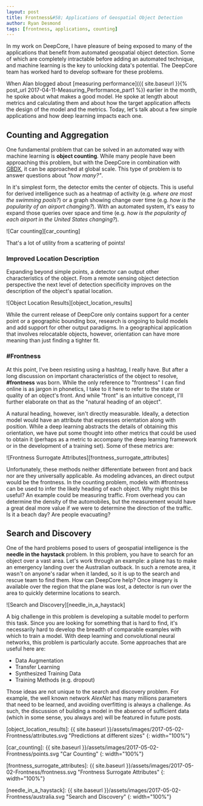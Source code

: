 ```yaml
---
layout: post
title: Frontness&#58; Applications of Geospatial Object Detection
author: Ryan Desmond
tags: [frontness, applications, counting]
---
```


In my work on DeepCore, I have pleasure of being exposed to many of the applications that benefit from automated geospatial object detection. Some of which are completely intractable before adding an automated technique, and machine learning is the key to unlocking data's potential. The DeepCore team has worked hard to develop software for these problems. 

When Alan blogged about [measuring performance]({{ site.baseurl }}{% post_url 2017-04-11-Measuring_Performance_part1 %}) earlier in the month, he spoke about what makes a good model. He spoke at length about metrics and calculating them and about how the target application affects the design of the model and the metrics. Today, let's talk about a few simple applications and how deep learning impacts each one.


## Counting and Aggregation

One fundamental problem that can be solved in an automated way with machine learning is **object counting**. While many people have been approaching this problem, but with the DeepCore in combination with [GBDX](http://platform.digitalglobe.com/gbdx/), it can be approached at global scale. This type of problem is to answer questions about *"how many?"*.

In it's simplest form, the detector emits the center of objects. This is useful for derived intelligence such as a heatmap of activity (e.g. *where are most the swimming pools?*) or a graph showing change over time (e.g. *how is the popularity of an airport changing?*). With an automated system, it's easy to expand those queries over space and time (e.g. *how is the popularity of each airport in the United States changing?*).

![Car counting][car_counting]

That's a lot of utility from a scattering of points!  


### Improved Location Description

Expanding beyond simple points, a detector can output other characteristics of the object. From a remote sensing object detection perspective the next level of detection specificity improves on the description of the object's spatial location.
 
![Object Location Results][object_location_results]

While the current release of DeepCore only contains support for a center point or a geographic bounding box, research is ongoing to build models and add support for other output paradigms. In a geographical application that involves relocatable objects, however, orientation can have more meaning than just finding a tighter fit.
 

### #Frontness

At this point, I've been resisting using a hashtag, I really have. But after a long discussion on important characteristics of the object to resolve, **#frontness** was born. While the only reference to "frontness" I can find online is as jargon in phonetics, I take to it here to refer to the state or quality of an object's front. And while "front" is an intuitive concept, I'll further elaborate on that as the "natural heading of an object".

A natural heading, however, isn't directly measurable. Ideally, a detection model would have an attribute that expresses orientation along with position. While a deep learning abstracts the details of obtaining this orientation, we have put some thought into other metrics that could be used to obtain it (perhaps as a metric to accompany the deep learning framework or in the development of a training set). Some of these metrics are:

![Frontness Surrogate Attributes][frontness_surrogate_attributes]

Unfortunately, these methods neither differentiate between front and back nor are they universally applicable. As modeling advances, an direct output would be the frontness. In the counting problem, models with #frontness can be used to infer the likely heading of each object. Why might this be useful?  An example could be measuring traffic. From overhead you can determine the density of the automobiles, but the measurement would have a great deal more value if we were to determine the direction of the traffic. Is it a beach day?  Are people evacuating?


## Search and Discovery

One of the hard problems posed to users of geospatial intelligence is the **needle in the haystack** problem. In this problem, you have to search for an object over a vast area. Let's work through an example: a plane has to make an emergency landing over the Australian outback. In such a remote area, it wasn't on anyone's radar when it landed, so it is up to the search and rescue team to find them. How can DeepCore help?  Once imagery is available over the region that the plane was lost, a detector is run over the area to quickly determine locations to search.

![Search and Discovery][needle_in_a_haystack]

A big challenge in this problem is developing a suitable model to perform this task. Since you are looking for something that is hard to find, it's necessarily hard to develop the breadth of comparable examples with which to train a model. With deep learning and convolutional neural networks, this problem is particularly accute. Some approaches that are useful here are:

 - Data Augmentation
 - Transfer Learning
 - Synthesized Training Data
 - Training Methods (e.g. dropout)

Those ideas are not unique to the search and discovery problem. For example, the well known network *AlexNet* has many millions parameters that need to be learned, and avoiding overfitting is always a challenge. As such, the discussion of building a model in the absence of sufficient data (which in some sense, you always are) will be featured in future posts.



[object_location_results]: {{ site.baseurl }}/assets/images/2017-05-02-Frontness/attributes.svg "Predictions at different sizes"
{: width="100%"}

[car_counting]: {{ site.baseurl }}/assets/images/2017-05-02-Frontness/points.svg "Car Counting"
{: width="100%"}

[frontness_surrogate_attributes]: {{ site.baseurl }}/assets/images/2017-05-02-Frontness/frontness.svg "Frontness Surrogate Attributes"
{: width="100%"}

[needle_in_a_haystack]: {{ site.baseurl }}/assets/images/2017-05-02-Frontness/australia.svg "Search and Discovery"
{: width="100%"}